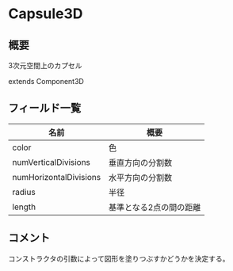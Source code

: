 # Capsule3D

## 概要

3次元空間上のカプセル

extends Component3D

## フィールド一覧

| 名前                   | 概要                    |
| ---------------------- | ----------------------- |
| color                  | 色                      |
| numVerticalDivisions   | 垂直方向の分割数        |
| numHorizontalDivisions | 水平方向の分割数        |
| radius                 | 半径                    |
| length                 | 基準となる2点の間の距離 |

## コメント

コンストラクタの引数によって図形を塗りつぶすかどうかを決定する。


